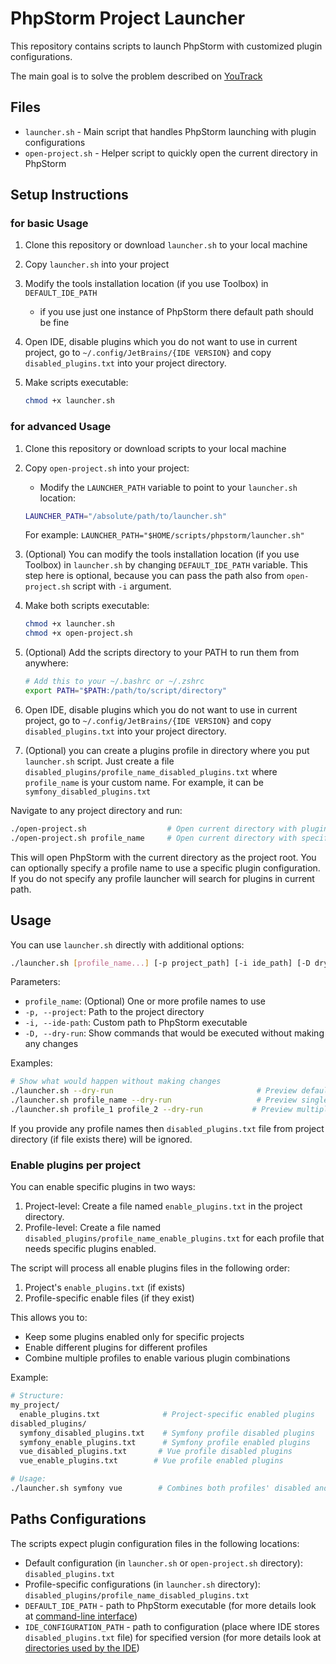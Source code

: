 # PhpStorm Project Launcher

This repository contains scripts to launch PhpStorm with customized plugin configurations.

The main goal is to solve the problem described
on [YouTrack](https://youtrack.jetbrains.com/issue/IJPL-6073/Allow-to-enable-disable-plugins-per-project-by-creating-own-plugins-lists)

## Files

- `launcher.sh` - Main script that handles PhpStorm launching with plugin configurations
- `open-project.sh` - Helper script to quickly open the current directory in PhpStorm

## Setup Instructions

### for basic Usage

1. Clone this repository or download `launcher.sh` to your local machine

2. Copy `launcher.sh` into your project

3. Modify the tools installation location (if you use Toolbox) in `DEFAULT_IDE_PATH`
    - if you use just one instance of PhpStorm there default path should be fine

4. Open IDE, disable plugins which you do not want to use in current project, go to `~/.config/JetBrains/{IDE VERSION}`
   and copy `disabled_plugins.txt` into your project directory.

5. Make scripts executable:
   ```bash
   chmod +x launcher.sh
   ```

### for advanced Usage

1. Clone this repository or download scripts to your local machine

2. Copy `open-project.sh` into your project:
    - Modify the `LAUNCHER_PATH` variable to point to your `launcher.sh` location:
   ```bash
   LAUNCHER_PATH="/absolute/path/to/launcher.sh"
   ```
   For example: `LAUNCHER_PATH="$HOME/scripts/phpstorm/launcher.sh"`

3. (Optional) You can modify the tools installation location (if you use Toolbox) in `launcher.sh` by changing
   `DEFAULT_IDE_PATH` variable. This step here is optional, because you can pass the path also from `open-project.sh`
   script with `-i` argument.

4. Make both scripts executable:
   ```bash
   chmod +x launcher.sh
   chmod +x open-project.sh
   ```

5. (Optional) Add the scripts directory to your PATH to run them from anywhere:
   ```bash
   # Add this to your ~/.bashrc or ~/.zshrc
   export PATH="$PATH:/path/to/script/directory"
   ```

6. Open IDE, disable plugins which you do not want to use in current project, go to `~/.config/JetBrains/{IDE VERSION}`
   and copy `disabled_plugins.txt` into your project directory.

7. (Optional) you can create a plugins profile in directory where you put `launcher.sh` script. Just create a file
   `disabled_plugins/profile_name_disabled_plugins.txt` where `profile_name` is your custom name. For example, it can be
   `symfony_disabled_plugins.txt`

Navigate to any project directory and run:

```bash
./open-project.sh                  # Open current directory with plugins from it
./open-project.sh profile_name     # Open current directory with specific plugins profile
```

This will open PhpStorm with the current directory as the project root. You can optionally specify a profile name to use
a specific plugin configuration. If you do not specify any profile launcher will search for plugins in current path.

## Usage

You can use `launcher.sh` directly with additional options:

```bash
./launcher.sh [profile_name...] [-p project_path] [-i ide_path] [-D dry-run]
```

Parameters:

- `profile_name`: (Optional) One or more profile names to use
- `-p, --project`: Path to the project directory
- `-i, --ide-path`: Custom path to PhpStorm executable
- `-D, --dry-run`: Show commands that would be executed without making any changes

Examples:

```bash
# Show what would happen without making changes
./launcher.sh --dry-run                                # Preview default profile actions
./launcher.sh profile_name --dry-run                   # Preview single profile actions
./launcher.sh profile_1 profile_2 --dry-run           # Preview multiple profiles actions
```

If you provide any profile names then `disabled_plugins.txt` file from project directory (if file exists there) will be ignored.

### Enable plugins per project

You can enable specific plugins in two ways:

1. Project-level: Create a file named `enable_plugins.txt` in the project directory.
2. Profile-level: Create a file named `disabled_plugins/profile_name_enable_plugins.txt` for each profile that needs specific plugins enabled.

The script will process all enable plugins files in the following order:
1. Project's `enable_plugins.txt` (if exists)
2. Profile-specific enable files (if they exist)

This allows you to:
- Keep some plugins enabled only for specific projects
- Enable different plugins for different profiles
- Combine multiple profiles to enable various plugin combinations

Example:

```bash
# Structure:
my_project/
  enable_plugins.txt              # Project-specific enabled plugins
disabled_plugins/
  symfony_disabled_plugins.txt    # Symfony profile disabled plugins
  symfony_enable_plugins.txt      # Symfony profile enabled plugins
  vue_disabled_plugins.txt       # Vue profile disabled plugins
  vue_enable_plugins.txt        # Vue profile enabled plugins

# Usage:
./launcher.sh symfony vue        # Combines both profiles' disabled and enabled plugins
```

## Paths Configurations

The scripts expect plugin configuration files in the following locations:

- Default configuration (in `launcher.sh` or `open-project.sh` directory): `disabled_plugins.txt`
- Profile-specific configurations (in `launcher.sh` directory): `disabled_plugins/profile_name_disabled_plugins.txt`
- `DEFAULT_IDE_PATH` - path to PhpStorm executable (for more details look
  at [command-line interface﻿](https://www.jetbrains.com/help/idea/working-with-the-ide-features-from-command-line.html))
- `IDE_CONFIGURATION_PATH` - path to configuration (place where IDE stores `disabled_plugins.txt` file) for specified
  version (for more details look
  at [directories used by the IDE﻿](https://www.jetbrains.com/help/phpstorm/directories-used-by-the-ide-to-store-settings-caches-plugins-and-logs.html#config-directory))
